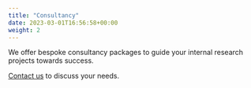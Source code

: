 ```yaml
---
title: "Consultancy"
date: 2023-03-01T16:56:58+00:00
weight: 2
---
```


We offer bespoke consultancy packages to guide your internal research projects towards success.

[Contact us](/contact) to discuss your needs.
